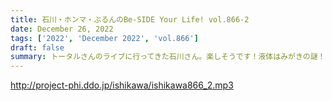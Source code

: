 ```yaml
---
title: 石川・ホンマ・ぶるんのBe-SIDE Your Life! vol.866-2
date: December 26, 2022
tags: ['2022', 'December 2022', 'vol.866']
draft: false
summary: トータルさんのライブに行ってきた石川さん。楽しそうです！液体はみがきの謎！
---
```


http://project-phi.ddo.jp/ishikawa/ishikawa866_2.mp3